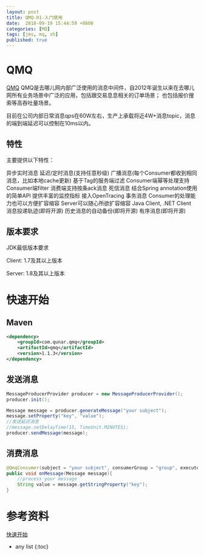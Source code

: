 ```yaml
---
layout: post
title: QMQ-01-入门使用
date:  2018-09-19 15:44:59 +0800
categories: [MQ]
tags: [jms, mq, sh]
published: true
---
```


# QMQ

[QMQ](https://github.com/qunarcorp/qmq) QMQ是去哪儿网内部广泛使用的消息中间件，自2012年诞生以来在去哪儿网所有业务场景中广泛的应用，包括跟交易息息相关的订单场景； 也包括报价搜索等高吞吐量场景。

目前在公司内部日常消息qps在60W左右，生产上承载将近4W+消息topic，消息的端到端延迟可以控制在10ms以内。

## 特性

主要提供以下特性：

异步实时消息
延迟/定时消息(支持任意秒级)
广播消息(每个Consumer都收到相同消息，比如本地cache更新)
基于Tag的服务端过滤
Consumer端幂等处理支持
Consumer端filter
消费端支持按条ack消息
死信消息
结合Spring annotation使用的简单API
提供丰富的监控指标
接入OpenTracing
事务消息
Consumer的处理能力也可以方便扩容缩容
Server可以随心所欲扩容缩容
Java Client, .NET Client
消息投递轨迹(即将开源)
历史消息的自动备份(即将开源)
有序消息(即将开源)

## 版本要求

JDK最低版本要求

Client: 1.7及其以上版本

Server: 1.8及其以上版本


# 快速开始

## Maven

```xml
<dependency>
    <groupId>com.qunar.qmq</groupId>
    <artifactId>qmq</artifactId>
    <version>1.1.3</version>
</dependency>
```

## 发送消息

```java
MessageProducerProvider producer = new MessageProducerProvider();
producer.init();

Message message = producer.generateMessage("your subject");
message.setProperty("key", "value");
//发送延迟消息
//message.setDelayTime(15, TimeUnit.MINUTES);
producer.sendMessage(message);
```

## 消费消息

```java
@QmqConsumer(subject = "your subject", consumerGroup = "group", executor = "your executor")
public void onMessage(Message message){
    //process your message
    String value = message.getStringProperty("key");
}
```

# 参考资料

[快速开始](https://github.com/qunarcorp/qmq/blob/master/docs/cn/quickstart.md)

* any list
{:toc}